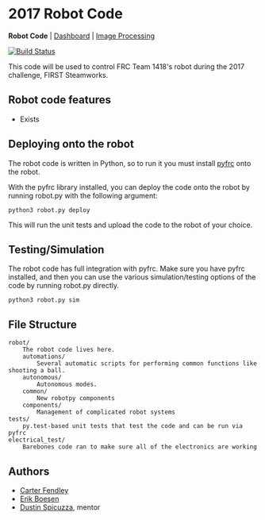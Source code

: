 # 2017 Robot Code
**Robot Code** | [Dashboard](https://github.com/frc1418/2017-dashboard) | [Image Processing](https://github.com/frc1418/2017-vision)

[![Build Status](https://travis-ci.com/frc1418/2017-robot.svg?token=xpnQFTGBHababzyAzqKV&branch=master)](https://travis-ci.com/frc1418/2017-robot)

This code will be used to control FRC Team 1418's robot during the 2017 challenge, FIRST Steamworks.


## Robot code features

* Exists

## Deploying onto the robot

The robot code is written in Python, so to run it you must install
[pyfrc](https://github.com/robotpy/pyfrc) onto the robot.

With the pyfrc library installed, you can deploy the code onto the robot
by running robot.py with the following argument:

	python3 robot.py deploy

This will run the unit tests and upload the code to the robot of your
choice.

## Testing/Simulation

The robot code has full integration with pyfrc. Make sure you have pyfrc
installed, and then you can use the various simulation/testing options
of the code by running robot.py directly.

    python3 robot.py sim

## File Structure

    robot/
    	The robot code lives here.
        automations/
            Several automatic scripts for performing common functions like shooting a ball.
        autonomous/
            Autonomous modes.
        common/
            New robotpy components
        components/
            Management of complicated robot systems
	tests/
		py.test-based unit tests that test the code and can be run via pyfrc
    electrical_test/
    	Barebones code ran to make sure all of the electronics are working

## Authors

* [Carter Fendley](https://github.com/CarterFendley)
* [Erik Boesen](https://github.com/ErikBoesen)
* [Dustin Spicuzza](https://github.com/virtuald), mentor
